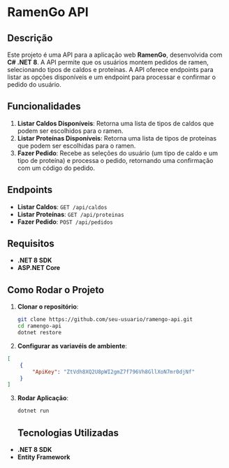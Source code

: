 # RamenGo API

## Descrição

Este projeto é uma API para a aplicação web **RamenGo**, desenvolvida com **C# .NET 8**. A API permite que os usuários montem pedidos de ramen, selecionando tipos de caldos e proteínas. A API oferece endpoints para listar as opções disponíveis e um endpoint para processar e confirmar o pedido do usuário.

## Funcionalidades

1. **Listar Caldos Disponíveis**: Retorna uma lista de tipos de caldos que podem ser escolhidos para o ramen.
2. **Listar Proteínas Disponíveis**: Retorna uma lista de tipos de proteínas que podem ser escolhidas para o ramen.
3. **Fazer Pedido**: Recebe as seleções do usuário (um tipo de caldo e um tipo de proteína) e processa o pedido, retornando uma confirmação com um código do pedido.

## Endpoints

- **Listar Caldos**: `GET /api/caldos`
- **Listar Proteínas**: `GET /api/proteinas`
- **Fazer Pedido**: `POST /api/pedidos`

## Requisitos

- **.NET 8 SDK**
- **ASP.NET Core**

## Como Rodar o Projeto

1. **Clonar o repositório**:
   ```bash
   git clone https://github.com/seu-usuario/ramengo-api.git
   cd ramengo-api
   dotnet restore 
   ```

2. **Configurar as variavéis de ambiente**:
```json
[
    {
        "ApiKey": "ZtVdh8XQ2U8pWI2gmZ7f796Vh8GllXoN7mr0djNf"
    }
]
```
3. **Rodar Aplicação**:
   ```bash
   dotnet run
   ```

   ## Tecnologias Utilizadas

- **.NET 8 SDK**
- **Entity Framework**